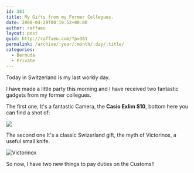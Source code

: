 ```yaml
---
id: 381
title: My Gifts from my Former Collegues.
date: 2008-04-29T00:19:52+00:00
author: raffaeu
layout: post
guid: http://raffaeu.com/?p=381
permalink: /archive/:year/:month/:day/:title/
categories:
  - Bermuda
  - Private
---
```

Today in Switzerland is my last workly day.

I have made a little party this morning and I have received two fantastic gadgets from my former collegues.

The first one, It's a fantastic Camera, the **Casio Exlim S10**, bottom here you can find a shot of:

![](http://www.exilim.eu/press_pictures/exs10black_small.jpg)

The second one It's a classic Swizerland gift, the myth of Victorinox, a useful small knife.

![Victorinox](https://smhttp-ssl-53433-prd.nexcesscdn.net/media/catalog/product/cache/1/image/9df78eab33525d08d6e5fb8d27136e95/v/m/vm_53151--91_sol_front_ax1000.jpg)

So now, I have two new things to pay duties on the Customs!!